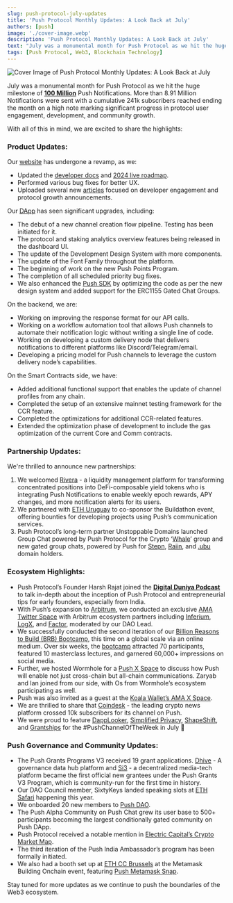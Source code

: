 ```yaml
---
slug: push-protocol-july-updates
title: 'Push Protocol Monthly Updates: A Look Back at July'
authors: [push]
image: './cover-image.webp'
description: 'Push Protocol Monthly Updates: A Look Back at July'
text: "July was a monumental month for Push Protocol as we hit the huge milestone of 100 Million Push Notifications"
tags: [Push Protocol, Web3, Blockchain Technology]
---
```


![Cover Image of Push Protocol Monthly Updates: A Look Back at July](./cover-image.webp)

<!--truncate-->

July was a monumental month for Push Protocol as we hit the huge milestone of [**100 Million**](https://x.com/pushprotocol/status/1824491148229898313) Push Notifications. More than 8.91 Million Notifications were sent with a cumulative 241k subscribers reached ending the month on a high note marking significant progress in protocol user engagement, development, and community growth. 

With all of this in mind, we are excited to share the highlights:

### Product Updates:

Our [website](https://push.org/) has undergone a revamp, as we:

- Updated the [developer docs](https://comms.push.org/docs/) and [2024 live roadmap](https://comms.push.org/docs/roadmap/).
- Performed various bug fixes for better UX.
- Uploaded several new [articles](https://push.org/blog/) focused on developer engagement and protocol growth announcements.

Our [DApp](https://app.push.org/) has seen significant upgrades, including:

- The debut of a new channel creation flow pipeline. Testing has been initiated for it.
- The protocol and staking analytics overview features being released in the dashboard UI.
- The update of the Development Design System with more components.
- The update of the Font Family throughout the platform.
- The beginning of work on the new Push Points Program.
- The completion of all scheduled priority bug fixes.
- We also enhanced the [Push SDK](https://github.com/push-protocol/push-sdk) by optimizing the code as per the new design system and added support for the ERC1155 Gated Chat Groups.

On the backend, we are:

- Working on improving the response format for our API calls.
- Working on a workflow automation tool that allows Push channels to automate their notification logic without writing a single line of code.
- Working on developing a custom delivery node that delivers notifications to different platforms like Discord/Telegram/email.
- Developing a pricing model for Push channels to leverage the custom delivery node’s capabilities.

On the Smart Contracts side, we have:

- Added additional functional support that enables the update of channel profiles  from any chain.
- Completed the setup of an extensive mainnet testing framework for the CCR feature.
- Completed the optimizations for additional CCR-related features.
- Extended the optimization phase of development to include the gas optimization of the current Core and Comm contracts.

### Partnership Updates:

We're thrilled to announce new partnerships:

1. We welcomed [Rivera](https://app.push.org/channels/0xACF193302115b3e1b5E72402657ca3A2A21BeD87) -  a liquidity management platform for transforming concentrated positions into DeFi-composable yield tokens who is integrating Push Notifications to enable weekly epoch rewards, APY changes, and more notification alerts for its users.
2. We partnered with [ETH Uruguay](https://x.com/pushprotocol/status/1810185041793966136) to co-sponsor the Buildathon event, offering bounties for developing projects using Push’s communication services.
3. Push Protocol’s long-term partner Unstoppable Domains launched Group Chat powered by Push Protocol for the Crypto ‘[Whale](https://x.com/sandy_carter/status/1809736115861221675)’ group and new gated group chats, powered by Push for [Stepn](https://x.com/pushprotocol/status/1816376657915044173), [Raiin](https://x.com/pushprotocol/status/1815356125178728512), and [.ubu](https://x.com/pushprotocol/status/1819715311253307611) domain holders.

### Ecosystem Highlights:

- Push Protocol’s Founder Harsh Rajat joined the [**Digital Duniya Podcast**](https://www.youtube.com/watch?v=-AMYb7UWHQk) to talk in-depth about the inception of Push Protocol and entrepreneurial tips for early founders, especially from India.
- With Push’s expansion to [Arbitrum](https://arbitrum.io/), we conducted an exclusive [AMA Twitter Space](https://x.com/i/spaces/1eaKbaEbBekxX) with Arbitrum ecosystem partners  including [Inferium](https://www.inferium.io/), [LogX](https://www.logx.trade/), and [Factor](https://factor.fi/), moderated by our DAO Lead.
- We successfully conducted the second iteration of our [Billion Reasons to Build (BRB) Bootcamp](https://push.org/brb/), this time on a global scale via an online medium. Over six weeks, the [bootcamp](https://x.com/pushbuilders/status/1812855006619423049) attracted 70 participants, featured 10 masterclass lectures, and garnered 60,000+ impressions on social media.
- Further, we hosted Wormhole for a [Push X Space](https://x.com/i/spaces/1djxXrbEezOGZ) to discuss how Push will enable not just cross-chain but all-chain communications. Zaryab and Ian joined from our side, with Os from Wormhole’s ecosystem participating as well.
- Push was also invited as a guest at the [Koala Wallet’s AMA X Space](https://x.com/i/spaces/1yoKMwPwyalJQ).
- We are thrilled to share that [Coindesk](https://app.push.org/channels/0xe56f1D3EDFFF1f25855aEF744caFE7991c224FFF) - the leading crypto news platform crossed 10k subscribers for its channel on Push.
- We were proud to feature [DappLooker](https://app.push.org/channels/0x7239B1896ad2b6A9D3aA6C4B12D8993E78fb67Dc), [Simplified Privacy](https://app.push.org/channels/0x094A1ef2F50F36956a90E410Ffc143362340865c), [ShapeShift](https://app.push.org/channels/0x90A48D5CF7343B08dA12E067680B4C6dbfE551Be), and [Grantships](https://app.push.org/channels/0x67243d6c3c3bDc2F59D2f74ba1949a02973a529d) for the #PushChannelOfTheWeek in July 🔔

### Push Governance and Community Updates:

- The Push Grants Programs V3 received 19 grant applications. [Dhive](https://dhive.io/) - A governance data hub platform and [Si3](https://www.si3.space/) - a decentralized media-tech platform became the first official new grantees under the Push Grants V3 Program, which is community-run for the first time in history.
- Our DAO Council member, SixtyKeys landed speaking slots at [ETH Safari](https://ethsafari.xyz/) happening this year.
- We onboarded 20 new members to [Push DAO](https://gov.push.org/).
- The Push Alpha Community on Push Chat grew its user base to 500+ participants becoming the largest conditionally gated community on Push DApp.
- Push Protocol received a notable mention in [Electric Capital’s Crypto Market Map](https://www.cryptomarketmap.org/).
- The third iteration of the Push India Ambassador’s program has been formally initiated.
- We also had a booth set up at [ETH CC Brussels](https://x.com/pushprotocol/status/1811046959353880785) at the Metamask Building Onchain event, featuring [Push Metamask Snap](https://snaps.metamask.io/snap/npm/pushprotocol/snap/).

Stay tuned for more updates as we continue to push the boundaries of the Web3 ecosystem.